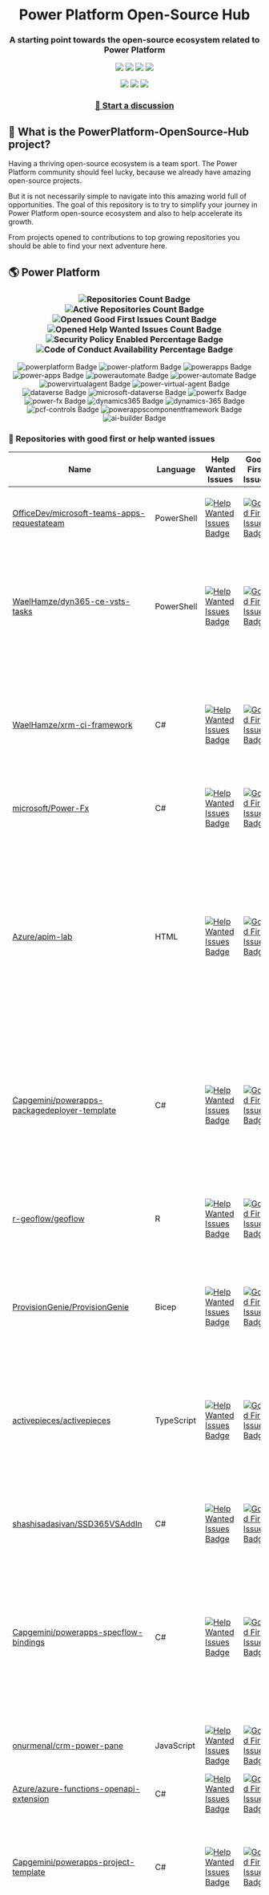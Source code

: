 <p align="center">
    <h1 align="center">
        Power Platform Open-Source Hub
    </h1>
    <h3 align="center">
        A starting point towards the open-source ecosystem related to Power Platform
    </h3>
</p>

<p align="center">
    <a href="https://github.com/rpothin/PowerPlatform-OpenSource-Hub/blob/main/LICENSE" alt="Repository License">
        <img src="https://img.shields.io/github/license/rpothin/PowerPlatform-OpenSource-Hub?color=yellow&label=License" /></a>
    <a href="#watchers" alt="Watchers">
        <img src="https://img.shields.io/github/watchers/rpothin/PowerPlatform-OpenSource-Hub?style=social" /></a>
    <a href="#forks" alt="Forks">
        <img src="https://img.shields.io/github/forks/rpothin/PowerPlatform-OpenSource-Hub?style=social" /></a>
    <a href="#stars" alt="Stars">
        <img src="https://img.shields.io/github/stars/rpothin/PowerPlatform-OpenSource-Hub?style=social" /></a>
</p>

<p align="center">
    <a href="https://github.com/rpothin/PowerPlatform-OpenSource-Hub/actions/workflows/update-github-repositories-details.yml" alt="Update repositories details">
        <img src="https://github.com/rpothin/PowerPlatform-OpenSource-Hub/actions/workflows/update-github-repositories-details.yml/badge.svg" /></a>
    <a href="https://github.com/rpothin/PowerPlatform-OpenSource-Hub/actions/workflows/update-readme-with-github-repositories-details.yml" alt="Update README">
        <img src="https://github.com/rpothin/PowerPlatform-OpenSource-Hub/actions/workflows/update-readme-with-github-repositories-details.yml/badge.svg" /></a>
    <a href="https://github.com/rpothin/PowerPlatform-OpenSource-Hub/actions/workflows/pages/pages-build-deployment" alt="Update website">
        <img src="https://github.com/rpothin/PowerPlatform-OpenSource-Hub/actions/workflows/pages/pages-build-deployment/badge.svg" /></a>
</p>

<h3 align="center">
  <a href="https://github.com/rpothin/PowerPlatform-OpenSource-Hub/discussions/new/choose">📢 Start a discussion</a>
</h3>

## 🏡 What is the PowerPlatform-OpenSource-Hub project?

Having a thriving open-source ecosystem is a team sport.
The Power Platform community should feel lucky, because we already have amazing open-source projects.

But it is not necessarily simple to navigate into this amazing world full of opportunities.
The goal of this repository is to try to simplify your journey in Power Platform open-source ecosystem and also to help accelerate its growth.

From projects opened to contributions to top growing repositories you should be able to find your next adventure here.

## 🌎 Power Platform 

<!--START_SECTION:summary-->
<h3 align='center'>
  <img alt='Repositories Count Badge' src='https://img.shields.io/badge/Repositories-202-602890'>
  <img alt='Active Repositories Count Badge' src='https://img.shields.io/badge/Active_Repositories-131-A24FBF'>
  <img alt='Opened Good First Issues Count Badge' src='https://img.shields.io/badge/Good_First_Issues-15-green'>
  <img alt='Opened Help Wanted Issues Count Badge' src='https://img.shields.io/badge/Help_Wanted_Issues-18-blue'>
  <br/>
  <img alt='Security Policy Enabled Percentage Badge' src='https://img.shields.io/badge/Security_Policy_Enabled_Percentage-22-orange'>
  <img alt='Code of Conduct Availability Percentage Badge' src='https://img.shields.io/badge/Code_of_Conduct_Availability_Percentage-31-9F2B63'>
</h3>

<p align='center'>
  <img alt='powerplatform Badge' src='https://img.shields.io/badge/powerplatform-9D37C5'>
  <img alt='power-platform Badge' src='https://img.shields.io/badge/power--platform-CDFB9B'>
  <img alt='powerapps Badge' src='https://img.shields.io/badge/powerapps-612204'>
  <img alt='power-apps Badge' src='https://img.shields.io/badge/power--apps-4586F4'>
  <img alt='powerautomate Badge' src='https://img.shields.io/badge/powerautomate-151439'>
  <img alt='power-automate Badge' src='https://img.shields.io/badge/power--automate-EB1E39'>
  <img alt='powervirtualagent Badge' src='https://img.shields.io/badge/powervirtualagent-45A9C8'>
  <img alt='power-virtual-agent Badge' src='https://img.shields.io/badge/power--virtual--agent-862264'>
  <img alt='dataverse Badge' src='https://img.shields.io/badge/dataverse-7C86D3'>
  <img alt='microsoft-dataverse Badge' src='https://img.shields.io/badge/microsoft--dataverse-E7639A'>
  <img alt='powerfx Badge' src='https://img.shields.io/badge/powerfx-E1EA48'>
  <img alt='power-fx Badge' src='https://img.shields.io/badge/power--fx-BD6650'>
  <img alt='dynamics365 Badge' src='https://img.shields.io/badge/dynamics365-ADCA8F'>
  <img alt='dynamics-365 Badge' src='https://img.shields.io/badge/dynamics--365-978A95'>
  <img alt='pcf-controls Badge' src='https://img.shields.io/badge/pcf--controls-830C9C'>
  <img alt='powerappscomponentframework Badge' src='https://img.shields.io/badge/powerappscomponentframework-EE4D64'>
  <img alt='ai-builder Badge' src='https://img.shields.io/badge/ai--builder-47AC95'>
</p>
<!--END_SECTION:summary-->

### 💭 Repositories with good first or help wanted issues

<!--START_SECTION:repositories-opened-to-contribution-->
|Name|Language|Help Wanted Issues|Good First Issues|Topics|
|----|--------|------------------|-----------------|------|
|[OfficeDev/microsoft-teams-apps-requestateam](https://github.com/OfficeDev/microsoft-teams-apps-requestateam)|PowerShell|[![Help Wanted Issues Badge](https://img.shields.io/badge/30-blue)](https://github.com/OfficeDev/microsoft-teams-apps-requestateam/labels/help%20wanted)|[![Good First Issues Badge](https://img.shields.io/badge/17-green)](https://github.com/OfficeDev/microsoft-teams-apps-requestateam/labels/good%20first%20issue)|![microsoft Badge](https://img.shields.io/badge/microsoft-644E56) ![microsoftteams Badge](https://img.shields.io/badge/microsoftteams-EFCB4F) ![powerapps Badge](https://img.shields.io/badge/powerapps-D9BBCA) ![powerautomate Badge](https://img.shields.io/badge/powerautomate-032B7A) ![logicapps Badge](https://img.shields.io/badge/logicapps-AD8760) ![azure Badge](https://img.shields.io/badge/azure-8F18B0)|
|[WaelHamze/dyn365-ce-vsts-tasks](https://github.com/WaelHamze/dyn365-ce-vsts-tasks)|PowerShell|[![Help Wanted Issues Badge](https://img.shields.io/badge/30-blue)](https://github.com/WaelHamze/dyn365-ce-vsts-tasks/labels/help%20wanted)|[![Good First Issues Badge](https://img.shields.io/badge/0-green)](https://github.com/WaelHamze/dyn365-ce-vsts-tasks/labels/good%20first%20issue)|![devops Badge](https://img.shields.io/badge/devops-747475) ![continuous-integration Badge](https://img.shields.io/badge/continuous--integration-58BF95) ![continuous-delivery Badge](https://img.shields.io/badge/continuous--delivery-F4C1A0) ![continuous-deployment Badge](https://img.shields.io/badge/continuous--deployment-857EFA) ![dynamics-365 Badge](https://img.shields.io/badge/dynamics--365-A97CB4) ![powershell Badge](https://img.shields.io/badge/powershell-94FBE5) ![msdyn365 Badge](https://img.shields.io/badge/msdyn365-B2AB06) ![crm Badge](https://img.shields.io/badge/crm-67FB2E) ![dynamics Badge](https://img.shields.io/badge/dynamics-73A24F) ![build-automation Badge](https://img.shields.io/badge/build--automation-A0F213) ![release-automation Badge](https://img.shields.io/badge/release--automation-293C4D)|
|[WaelHamze/xrm-ci-framework](https://github.com/WaelHamze/xrm-ci-framework)|C#|[![Help Wanted Issues Badge](https://img.shields.io/badge/11-blue)](https://github.com/WaelHamze/xrm-ci-framework/labels/help%20wanted)|[![Good First Issues Badge](https://img.shields.io/badge/0-green)](https://github.com/WaelHamze/xrm-ci-framework/labels/good%20first%20issue)|![devops Badge](https://img.shields.io/badge/devops-5DA390) ![continuous-integration Badge](https://img.shields.io/badge/continuous--integration-1304D1) ![continuous-delivery Badge](https://img.shields.io/badge/continuous--delivery-668FC8) ![continuous-deployment Badge](https://img.shields.io/badge/continuous--deployment-446701) ![crm Badge](https://img.shields.io/badge/crm-16239C) ![dynamics Badge](https://img.shields.io/badge/dynamics-450B3C) ![msdyn365 Badge](https://img.shields.io/badge/msdyn365-6C664C) ![dynamics-365 Badge](https://img.shields.io/badge/dynamics--365-89BF1A) ![powershell Badge](https://img.shields.io/badge/powershell-2795CC) ![scripts Badge](https://img.shields.io/badge/scripts-676B66) ![build-automation Badge](https://img.shields.io/badge/build--automation-3B3F9C) ![release-automation Badge](https://img.shields.io/badge/release--automation-2E9B3B)|
|[microsoft/Power-Fx](https://github.com/microsoft/Power-Fx)|C#|[![Help Wanted Issues Badge](https://img.shields.io/badge/0-blue)](https://github.com/microsoft/Power-Fx/labels/help%20wanted)|[![Good First Issues Badge](https://img.shields.io/badge/9-green)](https://github.com/microsoft/Power-Fx/labels/good%20first%20issue)|![power-fx Badge](https://img.shields.io/badge/power--fx-A7F8DF) ![powerfx Badge](https://img.shields.io/badge/powerfx-FC7AE3)|
|[Azure/apim-lab](https://github.com/Azure/apim-lab)|HTML|[![Help Wanted Issues Badge](https://img.shields.io/badge/4-blue)](https://github.com/Azure/apim-lab/labels/help%20wanted)|[![Good First Issues Badge](https://img.shields.io/badge/5-green)](https://github.com/Azure/apim-lab/labels/good%20first%20issue)|![api-rest Badge](https://img.shields.io/badge/api--rest-1F0C4E) ![api-management Badge](https://img.shields.io/badge/api--management-2072C4) ![oauth2 Badge](https://img.shields.io/badge/oauth2-961B8D) ![azure-api-management Badge](https://img.shields.io/badge/azure--api--management-068A9E) ![json-api Badge](https://img.shields.io/badge/json--api-B79827) ![azure-active-directory Badge](https://img.shields.io/badge/azure--active--directory-A775DC) ![key-vault Badge](https://img.shields.io/badge/key--vault-9EA56A) ![managed-identities Badge](https://img.shields.io/badge/managed--identities-19DCBC) ![microsoft Badge](https://img.shields.io/badge/microsoft-F46ACB) ![powerapps Badge](https://img.shields.io/badge/powerapps-6A9994) ![ci-cd Badge](https://img.shields.io/badge/ci--cd-B05FD5) ![azure-devops Badge](https://img.shields.io/badge/azure--devops-862B5B) ![azure-resource-manager Badge](https://img.shields.io/badge/azure--resource--manager-BDE4D3) ![api-gateway Badge](https://img.shields.io/badge/api--gateway-BA3471) ![api-documentation Badge](https://img.shields.io/badge/api--documentation-9B4A8B) ![swagger Badge](https://img.shields.io/badge/swagger-03AE43) ![openapi Badge](https://img.shields.io/badge/openapi-B9613A) ![azure-resource-templates Badge](https://img.shields.io/badge/azure--resource--templates-4E6AF2)|
|[Capgemini/powerapps-packagedeployer-template](https://github.com/Capgemini/powerapps-packagedeployer-template)|C#|[![Help Wanted Issues Badge](https://img.shields.io/badge/0-blue)](https://github.com/Capgemini/powerapps-packagedeployer-template/labels/help%20wanted)|[![Good First Issues Badge](https://img.shields.io/badge/5-green)](https://github.com/Capgemini/powerapps-packagedeployer-template/labels/good%20first%20issue)|![dyanmics-365 Badge](https://img.shields.io/badge/dyanmics--365-CC47E8) ![dynamics Badge](https://img.shields.io/badge/dynamics-79FB7E) ![dynamics-crm Badge](https://img.shields.io/badge/dynamics--crm-55B311) ![alm Badge](https://img.shields.io/badge/alm-22EAAA) ![continuous-deployment Badge](https://img.shields.io/badge/continuous--deployment-9C2D74) ![continuous-delivery Badge](https://img.shields.io/badge/continuous--delivery-B49BCD) ![powerapps Badge](https://img.shields.io/badge/powerapps-850F62) ![package-deployer Badge](https://img.shields.io/badge/package--deployer-322829) ![power-apps Badge](https://img.shields.io/badge/power--apps-F66027) ![power-platform Badge](https://img.shields.io/badge/power--platform-24951D) ![microsoft Badge](https://img.shields.io/badge/microsoft-E9AEE5)|
|[r-geoflow/geoflow](https://github.com/r-geoflow/geoflow)|R|[![Help Wanted Issues Badge](https://img.shields.io/badge/5-blue)](https://github.com/r-geoflow/geoflow/labels/help%20wanted)|[![Good First Issues Badge](https://img.shields.io/badge/0-green)](https://github.com/r-geoflow/geoflow/labels/good%20first%20issue)|![r Badge](https://img.shields.io/badge/r-263022) ![geospatial Badge](https://img.shields.io/badge/geospatial-16A1A2) ![spatial Badge](https://img.shields.io/badge/spatial-1E881F) ![workflow Badge](https://img.shields.io/badge/workflow-F463C9) ![data Badge](https://img.shields.io/badge/data-A5AB94) ![metadata Badge](https://img.shields.io/badge/metadata-E48F1C) ![fair Badge](https://img.shields.io/badge/fair-AFC22A) ![inspire Badge](https://img.shields.io/badge/inspire-33086F) ![iso Badge](https://img.shields.io/badge/iso-37293E) ![ogc Badge](https://img.shields.io/badge/ogc-C2E9C8) ![orchestrator Badge](https://img.shields.io/badge/orchestrator-FA7722) ![zenodo Badge](https://img.shields.io/badge/zenodo-24FFBD) ![dataverse Badge](https://img.shields.io/badge/dataverse-B249F9) ![postgis Badge](https://img.shields.io/badge/postgis-78F68D) ![ocs Badge](https://img.shields.io/badge/ocs-61E649)|
|[ProvisionGenie/ProvisionGenie](https://github.com/ProvisionGenie/ProvisionGenie)|Bicep|[![Help Wanted Issues Badge](https://img.shields.io/badge/3-blue)](https://github.com/ProvisionGenie/ProvisionGenie/labels/help%20wanted)|[![Good First Issues Badge](https://img.shields.io/badge/2-green)](https://github.com/ProvisionGenie/ProvisionGenie/labels/good%20first%20issue)|![microsoftteams Badge](https://img.shields.io/badge/microsoftteams-184584) ![powerplatform Badge](https://img.shields.io/badge/powerplatform-A6C21F) ![logicapps Badge](https://img.shields.io/badge/logicapps-BDCBBB) ![microsoft-teams Badge](https://img.shields.io/badge/microsoft--teams-80ED87) ![azure Badge](https://img.shields.io/badge/azure-9B3864) ![microsoft Badge](https://img.shields.io/badge/microsoft-183DF9) ![hacktoberfest Badge](https://img.shields.io/badge/hacktoberfest-8843F3)|
|[activepieces/activepieces](https://github.com/activepieces/activepieces)|TypeScript|[![Help Wanted Issues Badge](https://img.shields.io/badge/4-blue)](https://github.com/activepieces/activepieces/labels/help%20wanted)|[![Good First Issues Badge](https://img.shields.io/badge/0-green)](https://github.com/activepieces/activepieces/labels/good%20first%20issue)|![no-code Badge](https://img.shields.io/badge/no--code-F8A278) ![business-automation Badge](https://img.shields.io/badge/business--automation-3DB747) ![zapier Badge](https://img.shields.io/badge/zapier-CB75A1) ![low-code Badge](https://img.shields.io/badge/low--code-69C267) ![automation Badge](https://img.shields.io/badge/automation-31FCBD) ![typescript Badge](https://img.shields.io/badge/typescript-812219) ![self-hosted Badge](https://img.shields.io/badge/self--hosted-159B50) ![workflow Badge](https://img.shields.io/badge/workflow-C6044C) ![n8n Badge](https://img.shields.io/badge/n8n-B55615) ![automation-tools Badge](https://img.shields.io/badge/automation--tools-676194) ![workflow-automation Badge](https://img.shields.io/badge/workflow--automation-4A5192) ![enterprise-automation Badge](https://img.shields.io/badge/enterprise--automation-20C73D) ![llm Badge](https://img.shields.io/badge/llm-D291CF) ![workato Badge](https://img.shields.io/badge/workato-E4E3FD) ![powerautomate Badge](https://img.shields.io/badge/powerautomate-92A465) ![tray Badge](https://img.shields.io/badge/tray-5E4CC5) ![agent Badge](https://img.shields.io/badge/agent-AD7A67) ![agents Badge](https://img.shields.io/badge/agents-62A39D) ![ai Badge](https://img.shields.io/badge/ai-114F10)|
|[shashisadasivan/SSD365VSAddIn](https://github.com/shashisadasivan/SSD365VSAddIn)|C#|[![Help Wanted Issues Badge](https://img.shields.io/badge/2-blue)](https://github.com/shashisadasivan/SSD365VSAddIn/labels/help%20wanted)|[![Good First Issues Badge](https://img.shields.io/badge/2-green)](https://github.com/shashisadasivan/SSD365VSAddIn/labels/good%20first%20issue)|![d365fo Badge](https://img.shields.io/badge/d365fo-42713E) ![d365 Badge](https://img.shields.io/badge/d365-9A15BF) ![visual-studio-extension Badge](https://img.shields.io/badge/visual--studio--extension-7C150A) ![dynamics-365 Badge](https://img.shields.io/badge/dynamics--365-97B064) ![hacktoberfest Badge](https://img.shields.io/badge/hacktoberfest-EE0A35)|
|[Capgemini/powerapps-specflow-bindings](https://github.com/Capgemini/powerapps-specflow-bindings)|C#|[![Help Wanted Issues Badge](https://img.shields.io/badge/0-blue)](https://github.com/Capgemini/powerapps-specflow-bindings/labels/help%20wanted)|[![Good First Issues Badge](https://img.shields.io/badge/4-green)](https://github.com/Capgemini/powerapps-specflow-bindings/labels/good%20first%20issue)|![dynamics-365 Badge](https://img.shields.io/badge/dynamics--365-3BEDDC) ![dynamics Badge](https://img.shields.io/badge/dynamics-7FE636) ![dynamics-crm Badge](https://img.shields.io/badge/dynamics--crm-752FD7) ![specflow Badge](https://img.shields.io/badge/specflow-9B9353) ![automated-testing Badge](https://img.shields.io/badge/automated--testing-9C436C) ![automated-tests Badge](https://img.shields.io/badge/automated--tests-74A308) ![ui-testing Badge](https://img.shields.io/badge/ui--testing-AFE25D) ![xrm Badge](https://img.shields.io/badge/xrm-9A0793) ![powerapps Badge](https://img.shields.io/badge/powerapps-471F88) ![cds Badge](https://img.shields.io/badge/cds-160A1A) ![bindings Badge](https://img.shields.io/badge/bindings-4A85F6) ![specflow-steps Badge](https://img.shields.io/badge/specflow--steps-FB0577) ![test-automation Badge](https://img.shields.io/badge/test--automation-EBCBEA) ![testing Badge](https://img.shields.io/badge/testing-9BE2DB) ![specflow-bindings Badge](https://img.shields.io/badge/specflow--bindings-45E3A6) ![uci Badge](https://img.shields.io/badge/uci-D6357E) ![power-apps Badge](https://img.shields.io/badge/power--apps-3CBD63) ![power-platform Badge](https://img.shields.io/badge/power--platform-ECF304) ![microsoft Badge](https://img.shields.io/badge/microsoft-0E6EE9)|
|[onurmenal/crm-power-pane](https://github.com/onurmenal/crm-power-pane)|JavaScript|[![Help Wanted Issues Badge](https://img.shields.io/badge/1-blue)](https://github.com/onurmenal/crm-power-pane/labels/help%20wanted)|[![Good First Issues Badge](https://img.shields.io/badge/3-green)](https://github.com/onurmenal/crm-power-pane/labels/good%20first%20issue)|![dynamics-crm Badge](https://img.shields.io/badge/dynamics--crm-314307) ![dynamics-365 Badge](https://img.shields.io/badge/dynamics--365-169874) ![browser-extension Badge](https://img.shields.io/badge/browser--extension-7ECE40) ![crm Badge](https://img.shields.io/badge/crm-2C4D9E)|
|[Azure/azure-functions-openapi-extension](https://github.com/Azure/azure-functions-openapi-extension)|C#|[![Help Wanted Issues Badge](https://img.shields.io/badge/0-blue)](https://github.com/Azure/azure-functions-openapi-extension/labels/help%20wanted)|[![Good First Issues Badge](https://img.shields.io/badge/4-green)](https://github.com/Azure/azure-functions-openapi-extension/labels/good%20first%20issue)|![azure-functions Badge](https://img.shields.io/badge/azure--functions-CE79B9) ![swagger-ui Badge](https://img.shields.io/badge/swagger--ui-F349E6) ![hacktoberfest Badge](https://img.shields.io/badge/hacktoberfest-13DFEF) ![azure Badge](https://img.shields.io/badge/azure-16875B) ![openapi Badge](https://img.shields.io/badge/openapi-B20BBE) ![power-platform Badge](https://img.shields.io/badge/power--platform-3B62E8)|
|[Capgemini/powerapps-project-template](https://github.com/Capgemini/powerapps-project-template)|C#|[![Help Wanted Issues Badge](https://img.shields.io/badge/0-blue)](https://github.com/Capgemini/powerapps-project-template/labels/help%20wanted)|[![Good First Issues Badge](https://img.shields.io/badge/3-green)](https://github.com/Capgemini/powerapps-project-template/labels/good%20first%20issue)|![powerapps Badge](https://img.shields.io/badge/powerapps-EC0294) ![power-apps Badge](https://img.shields.io/badge/power--apps-FFB85D) ![dynamics-365 Badge](https://img.shields.io/badge/dynamics--365-D8B6EE) ![dynamics Badge](https://img.shields.io/badge/dynamics-D57C51) ![dynamics-crm Badge](https://img.shields.io/badge/dynamics--crm-9A9867) ![powerplatform Badge](https://img.shields.io/badge/powerplatform-4EE872) ![power-platform Badge](https://img.shields.io/badge/power--platform-B68474) ![yeoman-generator Badge](https://img.shields.io/badge/yeoman--generator-D35D3C) ![microsoft Badge](https://img.shields.io/badge/microsoft-5893E9)|
|[J535D165/datahugger](https://github.com/J535D165/datahugger)|Python|[![Help Wanted Issues Badge](https://img.shields.io/badge/3-blue)](https://github.com/J535D165/datahugger/labels/help%20wanted)|[![Good First Issues Badge](https://img.shields.io/badge/0-green)](https://github.com/J535D165/datahugger/labels/good%20first%20issue)|![scientific Badge](https://img.shields.io/badge/scientific-C0A9DF) ![scientific-data Badge](https://img.shields.io/badge/scientific--data-CC6CF8) ![cli Badge](https://img.shields.io/badge/cli-F7A272) ![data Badge](https://img.shields.io/badge/data-7AEA8D) ![dataverse Badge](https://img.shields.io/badge/dataverse-36A96C) ![dryad Badge](https://img.shields.io/badge/dryad-4282FC) ![figshare Badge](https://img.shields.io/badge/figshare-414949) ![github Badge](https://img.shields.io/badge/github-220F0B) ![python Badge](https://img.shields.io/badge/python-4033ED) ![repository Badge](https://img.shields.io/badge/repository-99A3DA) ![research Badge](https://img.shields.io/badge/research-D4A273) ![research-data-management Badge](https://img.shields.io/badge/research--data--management-AE72BA) ![science Badge](https://img.shields.io/badge/science-588794) ![utrecht-university Badge](https://img.shields.io/badge/utrecht--university-A8E557) ![zenodo Badge](https://img.shields.io/badge/zenodo-52E8A9) ![datacite Badge](https://img.shields.io/badge/datacite-FF8CE7) ![dataone Badge](https://img.shields.io/badge/dataone-95FC7B) ![mendeley-data Badge](https://img.shields.io/badge/mendeley--data-F346ED) ![rdm Badge](https://img.shields.io/badge/rdm-08E300)|
|[pnp/provision-assist-m365](https://github.com/pnp/provision-assist-m365)|PowerShell|[![Help Wanted Issues Badge](https://img.shields.io/badge/1-blue)](https://github.com/pnp/provision-assist-m365/labels/help%20wanted)|[![Good First Issues Badge](https://img.shields.io/badge/1-green)](https://github.com/pnp/provision-assist-m365/labels/good%20first%20issue)|![microsoftteams Badge](https://img.shields.io/badge/microsoftteams-65CC48) ![powerapps Badge](https://img.shields.io/badge/powerapps-B85899) ![powerapps-solutions Badge](https://img.shields.io/badge/powerapps--solutions-52804D) ![sharepoint Badge](https://img.shields.io/badge/sharepoint-C73C99) ![azureautomation Badge](https://img.shields.io/badge/azureautomation-51ABED) ![logicapps Badge](https://img.shields.io/badge/logicapps-FA5A1B) ![powerautomate Badge](https://img.shields.io/badge/powerautomate-AA0544) ![powershell Badge](https://img.shields.io/badge/powershell-5D6594) ![provisioning Badge](https://img.shields.io/badge/provisioning-13C0DD) ![copilot Badge](https://img.shields.io/badge/copilot-3BC15E) ![copilot-for-microsoft-365 Badge](https://img.shields.io/badge/copilot--for--microsoft--365-F78934)|
|[microsoft/powercat-creator-kit](https://github.com/microsoft/powercat-creator-kit)|CSS|[![Help Wanted Issues Badge](https://img.shields.io/badge/0-blue)](https://github.com/microsoft/powercat-creator-kit/labels/help%20wanted)|[![Good First Issues Badge](https://img.shields.io/badge/2-green)](https://github.com/microsoft/powercat-creator-kit/labels/good%20first%20issue)|![pcf Badge](https://img.shields.io/badge/pcf-18AB34) ![powerapps Badge](https://img.shields.io/badge/powerapps-E8B7BC)|
|[ewingjm/development-hub](https://github.com/ewingjm/development-hub)|C#|[![Help Wanted Issues Badge](https://img.shields.io/badge/0-blue)](https://github.com/ewingjm/development-hub/labels/help%20wanted)|[![Good First Issues Badge](https://img.shields.io/badge/2-green)](https://github.com/ewingjm/development-hub/labels/good%20first%20issue)|![powerapps Badge](https://img.shields.io/badge/powerapps-FD475D) ![powerapps-solutions Badge](https://img.shields.io/badge/powerapps--solutions-CA6B21) ![powerplatform Badge](https://img.shields.io/badge/powerplatform-482428) ![dynamics Badge](https://img.shields.io/badge/dynamics-4B14EA) ![dynamics-crm Badge](https://img.shields.io/badge/dynamics--crm-A15990) ![dynamics365 Badge](https://img.shields.io/badge/dynamics365-9FE800) ![dynamics-365 Badge](https://img.shields.io/badge/dynamics--365-CB26BD) ![dynamics-crm-online Badge](https://img.shields.io/badge/dynamics--crm--online-39251A) ![common-data-service Badge](https://img.shields.io/badge/common--data--service-6399D4) ![cds Badge](https://img.shields.io/badge/cds-C35648) ![ci Badge](https://img.shields.io/badge/ci-6565DC) ![continuous-integration Badge](https://img.shields.io/badge/continuous--integration-98FC0C) ![devops Badge](https://img.shields.io/badge/devops-610C56) ![azure-devops Badge](https://img.shields.io/badge/azure--devops-4062F9)|
|[Capgemini/xrm-datamigration](https://github.com/Capgemini/xrm-datamigration)|C#|[![Help Wanted Issues Badge](https://img.shields.io/badge/0-blue)](https://github.com/Capgemini/xrm-datamigration/labels/help%20wanted)|[![Good First Issues Badge](https://img.shields.io/badge/2-green)](https://github.com/Capgemini/xrm-datamigration/labels/good%20first%20issue)|![power-apps Badge](https://img.shields.io/badge/power--apps-61F8DA) ![power-platform Badge](https://img.shields.io/badge/power--platform-79296C) ![dynamics-365 Badge](https://img.shields.io/badge/dynamics--365-2EC454) ![dynamics-crm Badge](https://img.shields.io/badge/dynamics--crm-0AD540) ![dynamics Badge](https://img.shields.io/badge/dynamics-4FEC9F) ![common-data-service Badge](https://img.shields.io/badge/common--data--service-4A8B61) ![cds Badge](https://img.shields.io/badge/cds-FBFC50) ![microsoft Badge](https://img.shields.io/badge/microsoft-3F4833) ![powerplatform Badge](https://img.shields.io/badge/powerplatform-934443)|
|[microsoft/Microsoft365DSC](https://github.com/microsoft/Microsoft365DSC)|PowerShell|[![Help Wanted Issues Badge](https://img.shields.io/badge/2-blue)](https://github.com/microsoft/Microsoft365DSC/labels/help%20wanted)|[![Good First Issues Badge](https://img.shields.io/badge/0-green)](https://github.com/microsoft/Microsoft365DSC/labels/good%20first%20issue)|![microsoft365 Badge](https://img.shields.io/badge/microsoft365-8929D9) ![powershell Badge](https://img.shields.io/badge/powershell-265627) ![monitoring Badge](https://img.shields.io/badge/monitoring-C26115) ![desiredstateconfiguration Badge](https://img.shields.io/badge/desiredstateconfiguration-AF24A0) ![configuration-as-code Badge](https://img.shields.io/badge/configuration--as--code-DA7340) ![devops Badge](https://img.shields.io/badge/devops-E82B11) ![office365 Badge](https://img.shields.io/badge/office365-017B97) ![sharepoint Badge](https://img.shields.io/badge/sharepoint-AE7052) ![onedrive Badge](https://img.shields.io/badge/onedrive-74E5F1) ![powerplatform Badge](https://img.shields.io/badge/powerplatform-3690ED) ![teams Badge](https://img.shields.io/badge/teams-08644F) ![microsoft Badge](https://img.shields.io/badge/microsoft-172A67) ![securityandcompliance Badge](https://img.shields.io/badge/securityandcompliance-DADD45) ![skypeforbusiness Badge](https://img.shields.io/badge/skypeforbusiness-88665B) ![azuread Badge](https://img.shields.io/badge/azuread-695B74) ![exchangeonline Badge](https://img.shields.io/badge/exchangeonline-B95A02) ![intune Badge](https://img.shields.io/badge/intune-646A9E) ![hacktoberfest Badge](https://img.shields.io/badge/hacktoberfest-587E2E)|
|[OliverFlint/XrmTypesGen](https://github.com/OliverFlint/XrmTypesGen)|TypeScript|[![Help Wanted Issues Badge](https://img.shields.io/badge/2-blue)](https://github.com/OliverFlint/XrmTypesGen/labels/help%20wanted)|[![Good First Issues Badge](https://img.shields.io/badge/0-green)](https://github.com/OliverFlint/XrmTypesGen/labels/good%20first%20issue)|![dynmaics Badge](https://img.shields.io/badge/dynmaics-5D1868) ![356 Badge](https://img.shields.io/badge/356-096E67) ![typescript Badge](https://img.shields.io/badge/typescript-42E8E2) ![javascript Badge](https://img.shields.io/badge/javascript-190834) ![dataverse Badge](https://img.shields.io/badge/dataverse-EF91D8) ![powerapps Badge](https://img.shields.io/badge/powerapps-A5C7FE) ![dynamics-365 Badge](https://img.shields.io/badge/dynamics--365-E5EA9A)|
|[scottdurow/RibbonWorkbench](https://github.com/scottdurow/RibbonWorkbench)|JavaScript|[![Help Wanted Issues Badge](https://img.shields.io/badge/1-blue)](https://github.com/scottdurow/RibbonWorkbench/labels/help%20wanted)|[![Good First Issues Badge](https://img.shields.io/badge/0-green)](https://github.com/scottdurow/RibbonWorkbench/labels/good%20first%20issue)|![dynamics365 Badge](https://img.shields.io/badge/dynamics365-308402)|
|[IQSS/dataverse-client-r](https://github.com/IQSS/dataverse-client-r)|R|[![Help Wanted Issues Badge](https://img.shields.io/badge/1-blue)](https://github.com/IQSS/dataverse-client-r/labels/help%20wanted)|[![Good First Issues Badge](https://img.shields.io/badge/0-green)](https://github.com/IQSS/dataverse-client-r/labels/good%20first%20issue)|![dataverse Badge](https://img.shields.io/badge/dataverse-C21F0D) ![sword Badge](https://img.shields.io/badge/sword-A8088F) ![r Badge](https://img.shields.io/badge/r-F69D27) ![cran Badge](https://img.shields.io/badge/cran-F76C57) ![data Badge](https://img.shields.io/badge/data-A2022B) ![data-deposit Badge](https://img.shields.io/badge/data--deposit-1C113B) ![dataverse-api Badge](https://img.shields.io/badge/dataverse--api-7432D3)|
|[Power-Maverick/PCF-CustomControlBuilder](https://github.com/Power-Maverick/PCF-CustomControlBuilder)|C#|[![Help Wanted Issues Badge](https://img.shields.io/badge/1-blue)](https://github.com/Power-Maverick/PCF-CustomControlBuilder/labels/help%20wanted)|[![Good First Issues Badge](https://img.shields.io/badge/0-green)](https://github.com/Power-Maverick/PCF-CustomControlBuilder/labels/good%20first%20issue)|![xrmtoolbox Badge](https://img.shields.io/badge/xrmtoolbox-7220E9) ![cds Badge](https://img.shields.io/badge/cds-ED6DDC) ![powerapps Badge](https://img.shields.io/badge/powerapps-A18CB5) ![dynamics-365 Badge](https://img.shields.io/badge/dynamics--365-ECDC65) ![pcf Badge](https://img.shields.io/badge/pcf-F2A3D2) ![custom-controls Badge](https://img.shields.io/badge/custom--controls-890111) ![powerappscomponentframework Badge](https://img.shields.io/badge/powerappscomponentframework-CBF568)|
|[MscrmTools/XrmToolBox](https://github.com/MscrmTools/XrmToolBox)|C#|[![Help Wanted Issues Badge](https://img.shields.io/badge/1-blue)](https://github.com/MscrmTools/XrmToolBox/labels/help%20wanted)|[![Good First Issues Badge](https://img.shields.io/badge/0-green)](https://github.com/MscrmTools/XrmToolBox/labels/good%20first%20issue)|![xrmtoolbox Badge](https://img.shields.io/badge/xrmtoolbox-EA937F) ![microsoft-dynamics-crm Badge](https://img.shields.io/badge/microsoft--dynamics--crm-518666) ![cds Badge](https://img.shields.io/badge/cds-08B3DB) ![powerapps Badge](https://img.shields.io/badge/powerapps-4A1FAB) ![microsoft-dynamics Badge](https://img.shields.io/badge/microsoft--dynamics-4913D1) ![microsoft-dataverse Badge](https://img.shields.io/badge/microsoft--dataverse-6D09FE)|
|[OGcanviz/ChartComponents](https://github.com/OGcanviz/ChartComponents)||[![Help Wanted Issues Badge](https://img.shields.io/badge/0-blue)](https://github.com/OGcanviz/ChartComponents/labels/help%20wanted)|[![Good First Issues Badge](https://img.shields.io/badge/1-green)](https://github.com/OGcanviz/ChartComponents/labels/good%20first%20issue)|![powerapps Badge](https://img.shields.io/badge/powerapps-B42D01) ![office365 Badge](https://img.shields.io/badge/office365-E15BBD) ![powerplatform Badge](https://img.shields.io/badge/powerplatform-5F157F) ![charts Badge](https://img.shields.io/badge/charts-845EDD) ![graphs Badge](https://img.shields.io/badge/graphs-0B6481) ![svg Badge](https://img.shields.io/badge/svg-21BA1F) ![components Badge](https://img.shields.io/badge/components-532714)|
|[PowerPlatformAF/PowerPlatformAF](https://github.com/PowerPlatformAF/PowerPlatformAF)||[![Help Wanted Issues Badge](https://img.shields.io/badge/1-blue)](https://github.com/PowerPlatformAF/PowerPlatformAF/labels/help%20wanted)|[![Good First Issues Badge](https://img.shields.io/badge/0-green)](https://github.com/PowerPlatformAF/PowerPlatformAF/labels/good%20first%20issue)|![powerplatform Badge](https://img.shields.io/badge/powerplatform-A73669) ![powerapps Badge](https://img.shields.io/badge/powerapps-AF9677) ![powerbi Badge](https://img.shields.io/badge/powerbi-6470C2) ![powerautomate Badge](https://img.shields.io/badge/powerautomate-81F79D) ![powervirtualagent Badge](https://img.shields.io/badge/powervirtualagent-BE7ED1) ![dynamics365 Badge](https://img.shields.io/badge/dynamics365-A66B92) ![microsoft Badge](https://img.shields.io/badge/microsoft-7843FD)|
<!--END_SECTION:repositories-opened-to-contribution-->

### 🚀 Top 10 growing repositories

<!--START_SECTION:top-growing-repositories-->
|Name|Language|Stars|Watchers|Topics|
|----|--------|-----|--------|------|
|[activepieces/activepieces](https://github.com/activepieces/activepieces)|TypeScript|![Stars Badge](https://img.shields.io/badge/10021-yellow)|![Watchers Badge](https://img.shields.io/badge/58-orange)|![no-code Badge](https://img.shields.io/badge/no--code-B69871) ![business-automation Badge](https://img.shields.io/badge/business--automation-0AFF77) ![zapier Badge](https://img.shields.io/badge/zapier-6A2799) ![low-code Badge](https://img.shields.io/badge/low--code-5A4EFC) ![automation Badge](https://img.shields.io/badge/automation-F03818) ![typescript Badge](https://img.shields.io/badge/typescript-DAD5D7) ![self-hosted Badge](https://img.shields.io/badge/self--hosted-8FF6D7) ![workflow Badge](https://img.shields.io/badge/workflow-587B66) ![n8n Badge](https://img.shields.io/badge/n8n-FDE42E) ![automation-tools Badge](https://img.shields.io/badge/automation--tools-2870A7) ![workflow-automation Badge](https://img.shields.io/badge/workflow--automation-90D395) ![enterprise-automation Badge](https://img.shields.io/badge/enterprise--automation-C951A0) ![llm Badge](https://img.shields.io/badge/llm-1EE1AD) ![workato Badge](https://img.shields.io/badge/workato-481EC9) ![powerautomate Badge](https://img.shields.io/badge/powerautomate-3E797B) ![tray Badge](https://img.shields.io/badge/tray-E90F82) ![agent Badge](https://img.shields.io/badge/agent-3B1768) ![agents Badge](https://img.shields.io/badge/agents-43107C) ![ai Badge](https://img.shields.io/badge/ai-401B81)|
|[microsoft/Microsoft365DSC](https://github.com/microsoft/Microsoft365DSC)|PowerShell|![Stars Badge](https://img.shields.io/badge/1633-yellow)|![Watchers Badge](https://img.shields.io/badge/78-orange)|![microsoft365 Badge](https://img.shields.io/badge/microsoft365-6E9533) ![powershell Badge](https://img.shields.io/badge/powershell-CCB7A1) ![monitoring Badge](https://img.shields.io/badge/monitoring-6D8B39) ![desiredstateconfiguration Badge](https://img.shields.io/badge/desiredstateconfiguration-CCA6C7) ![configuration-as-code Badge](https://img.shields.io/badge/configuration--as--code-28BE4C) ![devops Badge](https://img.shields.io/badge/devops-0A87D4) ![office365 Badge](https://img.shields.io/badge/office365-2D94DE) ![sharepoint Badge](https://img.shields.io/badge/sharepoint-19543C) ![onedrive Badge](https://img.shields.io/badge/onedrive-D2C884) ![powerplatform Badge](https://img.shields.io/badge/powerplatform-724005) ![teams Badge](https://img.shields.io/badge/teams-0C2DBE) ![microsoft Badge](https://img.shields.io/badge/microsoft-916CDC) ![securityandcompliance Badge](https://img.shields.io/badge/securityandcompliance-9DD4E3) ![skypeforbusiness Badge](https://img.shields.io/badge/skypeforbusiness-B332B6) ![azuread Badge](https://img.shields.io/badge/azuread-C25908) ![exchangeonline Badge](https://img.shields.io/badge/exchangeonline-87FACC) ![intune Badge](https://img.shields.io/badge/intune-A5EB9E) ![hacktoberfest Badge](https://img.shields.io/badge/hacktoberfest-D2E6C0)|
|[sandroasp/Microsoft-Integration-and-Azure-Stencils-Pack-for-Visio](https://github.com/sandroasp/Microsoft-Integration-and-Azure-Stencils-Pack-for-Visio)|PowerShell|![Stars Badge](https://img.shields.io/badge/1456-yellow)|![Watchers Badge](https://img.shields.io/badge/122-orange)|![stencils Badge](https://img.shields.io/badge/stencils-67A810) ![stencils-pack Badge](https://img.shields.io/badge/stencils--pack-C01A07) ![mis-azure Badge](https://img.shields.io/badge/mis--azure-BB7921) ![support-stencils Badge](https://img.shields.io/badge/support--stencils-687E32) ![systems-logo-stencils Badge](https://img.shields.io/badge/systems--logo--stencils-C45CD9) ![sap-stencils Badge](https://img.shields.io/badge/sap--stencils-D40B54) ![integration Badge](https://img.shields.io/badge/integration-F54A11) ![azure Badge](https://img.shields.io/badge/azure-213B8D) ![power-platform Badge](https://img.shields.io/badge/power--platform-D5A1F2) ![office-365 Badge](https://img.shields.io/badge/office--365-B1B9D1) ![visio Badge](https://img.shields.io/badge/visio-3F57C7) ![resizable-visio-shapes Badge](https://img.shields.io/badge/resizable--visio--shapes-28BD7A) ![shapes Badge](https://img.shields.io/badge/shapes-54E6B9) ![mis-devices-stencils Badge](https://img.shields.io/badge/mis--devices--stencils-E3B4FF) ![office Badge](https://img.shields.io/badge/office-8D627F)|
|[mbrg/power-pwn](https://github.com/mbrg/power-pwn)|Python|![Stars Badge](https://img.shields.io/badge/835-yellow)|![Watchers Badge](https://img.shields.io/badge/17-orange)|![defcon30 Badge](https://img.shields.io/badge/defcon30-A83042) ![pentesting Badge](https://img.shields.io/badge/pentesting-71638E) ![redteam Badge](https://img.shields.io/badge/redteam-A435B1) ![hacking Badge](https://img.shields.io/badge/hacking-5E7027) ![powerautomate Badge](https://img.shields.io/badge/powerautomate-3243FB) ![roboticprocessautomation Badge](https://img.shields.io/badge/roboticprocessautomation-C3F96F) ![rpa Badge](https://img.shields.io/badge/rpa-C0216B) ![lowcode Badge](https://img.shields.io/badge/lowcode-6BC9F3) ![nocode Badge](https://img.shields.io/badge/nocode-92E8B1) ![m365 Badge](https://img.shields.io/badge/m365-2474F1) ![microsoft365 Badge](https://img.shields.io/badge/microsoft365-C72E10) ![powerapps Badge](https://img.shields.io/badge/powerapps-B6D949) ![blackhat2023 Badge](https://img.shields.io/badge/blackhat2023-DC40A4) ![hacking-tool Badge](https://img.shields.io/badge/hacking--tool-87E86D) ![redteamer Badge](https://img.shields.io/badge/redteamer-937F57) ![redteaming Badge](https://img.shields.io/badge/redteaming-071A4C) ![blackhat2024 Badge](https://img.shields.io/badge/blackhat2024-F167CF) ![ai-red-team Badge](https://img.shields.io/badge/ai--red--team-7376BD) ![copilotstudio Badge](https://img.shields.io/badge/copilotstudio-5B0790) ![copilot-for-microsoft-365 Badge](https://img.shields.io/badge/copilot--for--microsoft--365-EF6DC9)|
|[microsoft/PowerApps-Samples](https://github.com/microsoft/PowerApps-Samples)|C#|![Stars Badge](https://img.shields.io/badge/1529-yellow)|![Watchers Badge](https://img.shields.io/badge/116-orange)|![dataverse Badge](https://img.shields.io/badge/dataverse-8AF7C5) ![dynamics-365 Badge](https://img.shields.io/badge/dynamics--365-102AB5) ![dynamics365 Badge](https://img.shields.io/badge/dynamics365-941C6F) ![microsoft-dataverse Badge](https://img.shields.io/badge/microsoft--dataverse-A55789) ![pcf-controls Badge](https://img.shields.io/badge/pcf--controls-B375F1) ![power-apps Badge](https://img.shields.io/badge/power--apps-BDD3C6) ![power-platform Badge](https://img.shields.io/badge/power--platform-D8E46B) ![powerapps Badge](https://img.shields.io/badge/powerapps-45705C) ![powerappscomponentframework Badge](https://img.shields.io/badge/powerappscomponentframework-EBA3A4) ![powerplatform Badge](https://img.shields.io/badge/powerplatform-9BE390) ![ai-builder Badge](https://img.shields.io/badge/ai--builder-2951F3) ![power-pages Badge](https://img.shields.io/badge/power--pages-4E1DBB)|
|[pnp/powerapps-designtoolkit](https://github.com/pnp/powerapps-designtoolkit)||![Stars Badge](https://img.shields.io/badge/178-yellow)|![Watchers Badge](https://img.shields.io/badge/21-orange)|![powerapps Badge](https://img.shields.io/badge/powerapps-7DFE59) ![ui Badge](https://img.shields.io/badge/ui-BF7858)|
|[microsoft/PowerPlatformConnectors](https://github.com/microsoft/PowerPlatformConnectors)|C#|![Stars Badge](https://img.shields.io/badge/987-yellow)|![Watchers Badge](https://img.shields.io/badge/59-orange)|![microsoft Badge](https://img.shields.io/badge/microsoft-18857E) ![connector Badge](https://img.shields.io/badge/connector-69D7BD) ![power-platform Badge](https://img.shields.io/badge/power--platform-A3BDFA) ![logicapps Badge](https://img.shields.io/badge/logicapps-5BCA94) ![powerapps Badge](https://img.shields.io/badge/powerapps-963FA9) ![powerautomate Badge](https://img.shields.io/badge/powerautomate-1F7D06) ![hacktoberfest Badge](https://img.shields.io/badge/hacktoberfest-62D291)|
|[Power-Maverick/awesome-power-platform](https://github.com/Power-Maverick/awesome-power-platform)||![Stars Badge](https://img.shields.io/badge/89-yellow)|![Watchers Badge](https://img.shields.io/badge/6-orange)|![tutorials Badge](https://img.shields.io/badge/tutorials-BA229B) ![samples Badge](https://img.shields.io/badge/samples-4BE79C) ![awesome Badge](https://img.shields.io/badge/awesome-B6C03A) ![awesome-list Badge](https://img.shields.io/badge/awesome--list-5F487B) ![power-platform Badge](https://img.shields.io/badge/power--platform-CFEFBB) ![powerapps Badge](https://img.shields.io/badge/powerapps-109795) ![powerappscomponentframework Badge](https://img.shields.io/badge/powerappscomponentframework-6DAAFB) ![powerbi Badge](https://img.shields.io/badge/powerbi-9F9E35) ![powervirtualagent Badge](https://img.shields.io/badge/powervirtualagent-E15710)|
|[microsoft/PowerPlatform-DataverseServiceClient](https://github.com/microsoft/PowerPlatform-DataverseServiceClient)|C#|![Stars Badge](https://img.shields.io/badge/284-yellow)|![Watchers Badge](https://img.shields.io/badge/57-orange)|![cdsserviceclient Badge](https://img.shields.io/badge/cdsserviceclient-8C624B) ![cds Badge](https://img.shields.io/badge/cds-AD04CD) ![microsoft Badge](https://img.shields.io/badge/microsoft-C663EC) ![powerplatform Badge](https://img.shields.io/badge/powerplatform-5A43BD) ![dynamics Badge](https://img.shields.io/badge/dynamics-AD5830) ![dataverse Badge](https://img.shields.io/badge/dataverse-1DB64C) ![dataverse-serviceclient Badge](https://img.shields.io/badge/dataverse--serviceclient-AF6940)|
|[microsoft/Federal-Business-Applications](https://github.com/microsoft/Federal-Business-Applications)|PowerShell|![Stars Badge](https://img.shields.io/badge/176-yellow)|![Watchers Badge](https://img.shields.io/badge/39-orange)|![microsoft Badge](https://img.shields.io/badge/microsoft-C61521) ![powerapps Badge](https://img.shields.io/badge/powerapps-C39DA9) ![powerplatform Badge](https://img.shields.io/badge/powerplatform-8F44E4) ![powerautomate Badge](https://img.shields.io/badge/powerautomate-A33026) ![powerbi Badge](https://img.shields.io/badge/powerbi-88102A) ![d365 Badge](https://img.shields.io/badge/d365-98333F)|
<!--END_SECTION:top-growing-repositories-->

### 📝 Complementary details

- The referenced repositories here respect the following criteria:
   - having at least one of the monitored topics
   - having at least 10 stars or at least 10 watchers
   - having been updated in the last 6 months
   - is not archived
- The summary badges and the list of repositories with good first or help wanted issues is updated daily
    - Active repositories where updated in the last 30 days
- The list of top 10 growing repositories is updated every Monday based on growth measured in a 7-day period (*based on a snapshot from previous Monday*). And the growth indicator is the sum of the number of stars and the number of watchers.

## ❗ Code of Conduct

I, **Raphael Pothin** ([@rpothin](https://github.com/rpothin)), as creator of this project, am dedicated to providing a welcoming, diverse, and harrassment-free experience for everyone.
I expect everyone visiting or participating in this project to abide by the following [**Code of Conduct**](CODE_OF_CONDUCT.md).
Please read it.

## 📝 License

All files in this repository are subject to the [MIT](LICENSE) license.




























































































































































































































































































































































































































































































































































































































































































































































































































































































































































